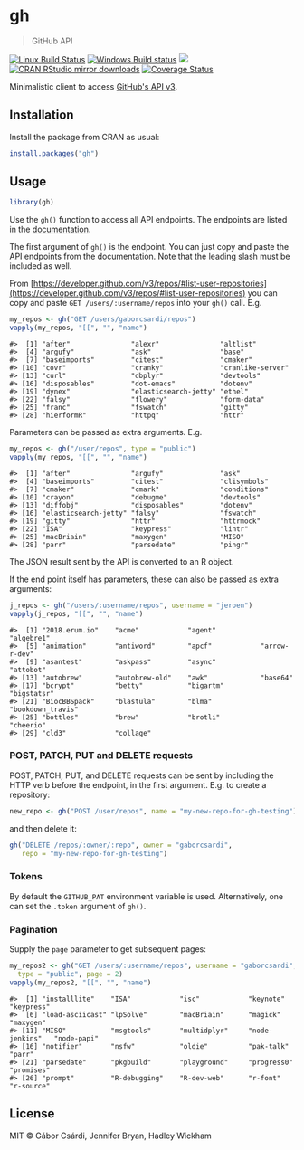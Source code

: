 


# gh

> GitHub API

[![Linux Build Status](https://travis-ci.org/r-lib/gh.svg?branch=master)](https://travis-ci.org/r-lib/gh)
[![Windows Build status](https://ci.appveyor.com/api/projects/status/github/r-lib/gh?svg=true)](https://ci.appveyor.com/project/gaborcsardi/gh)
[![](http://www.r-pkg.org/badges/version/gh)](http://www.r-pkg.org/pkg/gh)
[![CRAN RStudio mirror downloads](http://cranlogs.r-pkg.org/badges/gh)](http://www.r-pkg.org/pkg/gh)
[![Coverage Status](https://img.shields.io/codecov/c/github/r-lib/gh/master.svg)](https://codecov.io/github/r-lib/gh?branch=master)

Minimalistic client to access
[GitHub's API v3](https://developer.github.com/v3/).

## Installation

Install the package from CRAN as usual:


```r
install.packages("gh")
```

## Usage


```r
library(gh)
```

Use the `gh()` function to access all API endpoints. The endpoints are
listed in the [documentation](https://developer.github.com/v3/).

The first argument of `gh()` is the endpoint. You can just copy and paste the 
API endpoints from the documentation. Note that the leading slash
must be included as well. 

From [https://developer.github.com/v3/repos/#list-user-repositories](https://developer.github.com/v3/repos/#list-user-repositories) you can copy and paste `GET /users/:username/repos` into your `gh()` call. E.g.


```r
my_repos <- gh("GET /users/gaborcsardi/repos")
vapply(my_repos, "[[", "", "name")
```

```
#>  [1] "after"               "alexr"               "altlist"            
#>  [4] "argufy"              "ask"                 "base"               
#>  [7] "baseimports"         "citest"              "cmaker"             
#> [10] "covr"                "cranky"              "cranlike-server"    
#> [13] "curl"                "dbplyr"              "devtools"           
#> [16] "disposables"         "dot-emacs"           "dotenv"             
#> [19] "dynex"               "elasticsearch-jetty" "ethel"              
#> [22] "falsy"               "flowery"             "form-data"          
#> [25] "franc"               "fswatch"             "gitty"              
#> [28] "hierformR"           "httpq"               "httr"
```


Parameters can be passed as extra arguments. E.g.


```r
my_repos <- gh("/user/repos", type = "public")
vapply(my_repos, "[[", "", "name")
```

```
#>  [1] "after"               "argufy"              "ask"                
#>  [4] "baseimports"         "citest"              "clisymbols"         
#>  [7] "cmaker"              "cmark"               "conditions"         
#> [10] "crayon"              "debugme"             "devtools"           
#> [13] "diffobj"             "disposables"         "dotenv"             
#> [16] "elasticsearch-jetty" "falsy"               "fswatch"            
#> [19] "gitty"               "httr"                "httrmock"           
#> [22] "ISA"                 "keypress"            "lintr"              
#> [25] "macBriain"           "maxygen"             "MISO"               
#> [28] "parr"                "parsedate"           "pingr"
```

The JSON result sent by the API is converted to an R object.

If the end point itself has parameters, these can also be passed
as extra arguments:


```r
j_repos <- gh("/users/:username/repos", username = "jeroen")
vapply(j_repos, "[[", "", "name")
```

```
#>  [1] "2018.erum.io"    "acme"            "agent"           "algebre1"       
#>  [5] "animation"       "antiword"        "apcf"            "arrow-r-dev"    
#>  [9] "asantest"        "askpass"         "async"           "attobot"        
#> [13] "autobrew"        "autobrew-old"    "awk"             "base64"         
#> [17] "bcrypt"          "betty"           "bigartm"         "bigstatsr"      
#> [21] "BiocBBSpack"     "blastula"        "blma"            "bookdown_travis"
#> [25] "bottles"         "brew"            "brotli"          "cheerio"        
#> [29] "cld3"            "collage"
```

### POST, PATCH, PUT and DELETE requests

POST, PATCH, PUT, and DELETE requests can be sent by including the
HTTP verb before the endpoint, in the first argument. E.g. to
create a repository:


```r
new_repo <- gh("POST /user/repos", name = "my-new-repo-for-gh-testing")
```

and then delete it:


```r
gh("DELETE /repos/:owner/:repo", owner = "gaborcsardi",
   repo = "my-new-repo-for-gh-testing")
```

### Tokens

By default the `GITHUB_PAT` environment variable is used. Alternatively, 
one can set the `.token` argument of `gh()`.

### Pagination

Supply the `page` parameter to get subsequent pages:


```r
my_repos2 <- gh("GET /users/:username/repos", username = "gaborcsardi",
  type = "public", page = 2)
vapply(my_repos2, "[[", "", "name")
```

```
#>  [1] "installlite"    "ISA"            "isc"            "keynote"        "keypress"      
#>  [6] "load-asciicast" "lpSolve"        "macBriain"      "magick"         "maxygen"       
#> [11] "MISO"           "msgtools"       "multidplyr"     "node-jenkins"   "node-papi"     
#> [16] "notifier"       "nsfw"           "oldie"          "pak-talk"       "parr"          
#> [21] "parsedate"      "pkgbuild"       "playground"     "progress0"      "promises"      
#> [26] "prompt"         "R-debugging"    "R-dev-web"      "r-font"         "r-source"
```

## License

MIT © Gábor Csárdi, Jennifer Bryan, Hadley Wickham
